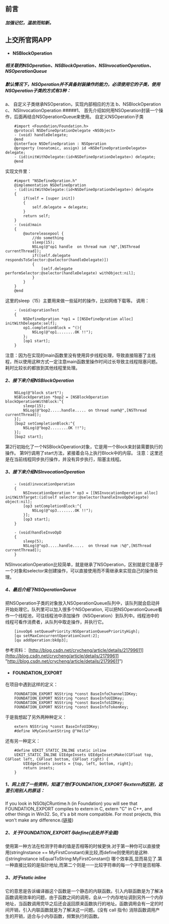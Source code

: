 ## 前言
##### 加强记忆，温故而知新。

## 上交所官网APP
- #### NSBlockOperation 
##### 相关联的NSOperation、NSBlockOperation、NSInvocationOperation、NSOperationQueue
##### 默认情况下，NSOperation并不具备封装操作的能力，必须使用它的子类，使用NSOperation子类的方式有3种：
a、 自定义子类继承NSOperation，实现内部相应的方法
b、NSBlockOperation
c、 NSInvocationOperation
#####1、 首先介绍如何用NSOperation封装一个操作，后面再结合NSOperationQueue来使用。
自定义NSOperation子类

		#import <Foundation/Foundation.h>
		@protocol NSDefineOprationDelegate <NSObject>
		- (void) handleDelegate;
		@end
		@interface NSDefineOpration : NSOperation
		@property (nonatomic, assign) id <NSDefineOprationDelegate> delegate;
		- (id)initWithDelegate:(id<NSDefineOprationDelegate>) delegate;  
		@end
  实现文件里：
  
		#import "NSDefineOpration.h"
		@implementation NSDefineOpration
		- (id)initWithDelegate:(id<NSDefineOprationDelegate>) delegate
		{
		    if(self = [super init])
		    {
		        self.delegate = delegate;
		    }
		    return self;
		}
		- (void)main
		{  
		    @autoreleasepool {  
		        //do something
		        sleep(15);
		        NSLog(@"op1 handle  on thread num :%@",[NSThread currentThread]);
		        if([self.delegate respondsToSelector:@selector(handleDelegate)])  
		        {  
		            [self.delegate performSelector:@selector(handleDelegate) withObject:nil];  
		        }  
		    }  
		}
		@end
这里的sleep（15）主要用来做一些延时的操作，比如网络下载等。
调用：

		- (void)oprationTest  
		{  
		    NSDefineOpration *op1 = [[NSDefineOpration alloc] initWithDelegate:self];  
		    op1.completionBlock = ^(){  
		        NSLog(@"op1........OK !!");  
		    };  
		    [op1 start];  
		}
注意：因为在实现的main函数里没有使用异步线程处理，导致直接阻塞了主线程，所以使用这种方式一定注意main函数里操作时间过长导致主线程阻塞问题。耗时比较长的都放到其他线程里处理。
##### 2、接下来介绍NSBlockOperation
		NSLog(@"block start");  
		NSBlockOperation *bop2 = [NSBlockOperation blockOperationWithBlock:^{  
		    sleep(15);  
		    NSLog(@"bop2.....handle..... on thread num%@",[NSThread currentThread]);  
		}];  
		[bop2 setCompletionBlock:^{  
		    NSLog(@"bop2........OK !!");  
		}];  
		[bop2 start];
第2行初始化了一个NSBlockOperation对象，它是用一个Block来封装需要执行的操作。
第9行调用了start方法，紧接着会马上执行Block中的内容。
注意：这里还是在当前线程同步执行操作，并没有异步执行，阻塞主线程。
##### 3、接下来介绍NSInvocationOperation
		- (void)invocationOperation  
		{  
		    NSInvocationOperation * op3 = [[NSInvocationOperation alloc] initWithTarget:(id)self selector:@selector(handleInvoOpDelegate) object:nil];  
		    [op3 setCompletionBlock:^{  
		        NSLog(@"op3........OK !!");  
		    }];  
		    [op3 start];  
		}
		
		- (void)handleInvoOpD  
		{  
		    sleep(5);  
		    NSLog(@"op3.....handle.....  on thread num :%@",[NSThread currentThread]);  
		}
NSInvocationOperation比较简单，就是继承了NSOperation，区别就是它是基于一个对象和selector来创建操作，可以直接使用而不需继承来实现自己的操作处理。
##### 4、最后介绍下NSOperationQueue
把NSOperation子类的对象放入NSOperationQueue队列中，该队列就会启动并开始处理它。队列里可以加入很多个NSOperation, 可以把NSOperationQueue看作一个线程池，可往线程池中添加操作（NSOperation）到队列中。线程池中的线程可看作消费者，从队列中取走操作，并执行它。

		[invoOp6 setQueuePriority:NSOperationQueuePriorityHigh];  
		[qu setMaxConcurrentOperationCount:2];  
		[qu addOperation:bkOp3];
参考资料：
[http://blog.csdn.net/crycheng/article/details/21799611](http://blog.csdn.net/crycheng/article/details/21799611 "http://blog.csdn.net/crycheng/article/details/21799611")
- #### FOUNDATION_EXPORT
在项目中遇到这样的定义：

		FOUNDATION_EXPORT NSString *const BaseInfoChannelIDKey;
		FOUNDATION_EXPORT NSString *const BaseInfoUIDKey;
		FOUNDATION_EXPORT NSString *const BaseInfoSIDKey;
		FOUNDATION_EXPORT NSString *const BaseInfoTokenKey;
于是我想起了另外两种种定义：

		extern NSString *const BaseInfoUIDKey;
		#define kMyConstantString @"Hello"
还有另一种定义：

		#define UIKIT_STATIC_INLINE static inline
		UIKIT_STATIC_INLINE UIEdgeInsets UIEdgeInsetsMake(CGFloat top, CGFloat left, CGFloat bottom, CGFloat right) {
		    UIEdgeInsets insets = {top, left, bottom, right};
		    return insets;
		}
##### 1、网上找了一些资料，知道了他们FOUNDATION_EXPORT与extern的区别，这里引用别人的原话：
If you look in NSObjCRuntime.h (in Foundation) you will see that FOUNDATION_EXPORT compiles to extern in C, extern "C" in C++, and other things in Win32. So, it's a bit more compatible. For most projects, this won't make any difference.([链接](http://stackoverflow.com/questions/10953221/foundation-export-vs-extern "链接"))
##### 2、关于FOUNDATION_EXPORT与define(此处并不全面)
使用第一种方法在检测字符串的值是否相等的时候更快.对于第一种你可以直接使用(stringInstance == MyFirstConstant)来比较,而define则使用的是这种.([stringInstance isEqualToString:MyFirstConstant])
哪个效率高,显而易见了.第一种直接比较的是指针地址,而第二个则是一一比较字符串的每一个字符是否相等.
##### 3、对于static inline
它的意思是告诉编译器这个函数是一个静态的内联函数。引入内联函数是为了解决函数调用效率的问题，由于函数之间的调用，会从一个内存地址调到另外一个内存地址，当函数调用完毕之后还会返回原来函数执行的地址。函数调用会有一定的时间开销，引入内联函数就是为了解决这一问题。(没有 call 指令)
消除函数调用产生的开销，适合与小内存函数，频繁执行的函数。




